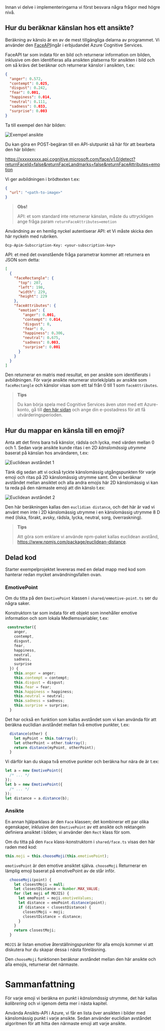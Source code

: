 Innan vi delve i implementeringarna vi först besvara några frågor med högre nivå.

## <a name="how-to-calculate-the-emotion-of-a-face"></a>Hur du beräknar känslan hos ett ansikte?

Beräkning av känslo är en av de mest tillgängliga delarna av programmet. Vi använder den [FaceAPI](https://azure.microsoft.com/services/cognitive-services/face/)ingår i erbjudandet Azure Cognitive Services.

FaceAPI tar som indata för en bild och returnerar information om bilden, inklusive om den identifieras alla ansikten platserna för ansikten i bild och om så krävs det beräknar och returnerar känslor i ansikten, t.ex:

```json
{
  "anger": 0.572,
  "contempt": 0.025,
  "disgust": 0.242,
  "fear": 0.001,
  "happiness": 0.014,
  "neutral": 0.111,
  "sadness": 0.033,
  "surprise": 0.003
}
```

Ta till exempel den här bilden:

![Exempel ansikte](/media-drafts/example-face.jpg)

Du kan göra en POST-begäran till en API-slutpunkt så här för att bearbeta den här bilden:

https://xxxxxxxxx.api.cognitive.microsoft.com/face/v1.0/detect?returnFaceId=false&returnFaceLandmarks=false&returnFaceAttributes=emotion

Vi ger avbildningen i brödtexten t.ex:

```json
{
  "url": "<path-to-image>"
}
```

> **Obs!**
>
> API: et som standard inte returnerar känslan, måste du uttryckligen ange fråga param `returnFaceAttributes=emotion`

Användning av en hemlig nyckel autentiserar API: et Vi måste skicka den här nyckeln med rubriken.

```
Ocp-Apim-Subscription-Key: <your-subscription-key>
```

API: et med det ovanstående fråga parametrar kommer att returnera en JSON som detta:

```json
[
  {
    "faceRectangle": {
      "top": 207,
      "left": 198,
      "width": 229,
      "height": 229
    },
    "faceAttributes": {
      "emotion": {
        "anger": 0.001,
        "contempt": 0.014,
        "disgust": 0,
        "fear": 0,
        "happiness": 0.306,
        "neutral": 0.675,
        "sadness": 0.003,
        "surprise": 0.001
      }
    }
  }
]
```

Den returnerar en matris med resultat, en per ansikte som identifierats i avbildningen. För varje ansikte returnerar storlek/plats av ansikte som `faceRectangle` och känslor visas som ett tal från 0 till 1 som `faceAttributes`.

> **Tips**
>
> Du kan börja spela med Cognitive Services även _utan_ med ett Azure-konto, gå till [den här sidan](https://azure.microsoft.com/try/cognitive-services/?api=face-api&WT.mc_id=mojifier-sandbox-ashussai) och ange din e-postadress för att få utvärderingsperioden.

## <a name="how-to-map-an-emotion-to-an-emoji"></a>Hur du mappar en känsla till en emoji?

Anta att det finns bara två känslor, rädsla och lycka, med värden mellan 0 och 1. Sedan varje ansikte kunde ritas i en 2D _känslomässig utrymme_ baserat på känslan hos användaren, t.ex:

![Euclidean avståndet 1](/media-drafts/graph-1.jpg)

Tänk dig sedan att vi också tyckte känslomässig utgångspunkten för varje emoji och ritas på 2D känslomässig utrymme samt. Om vi beräknar avståndet mellan ansiktet och alla andra emojis här 2D känslomässig vi kan ta reda på den närmaste emoji att din känslo t.ex:

![Euclidean avståndet 2](/media-drafts/graph-2.png)

Den här beräkningen kallas den `euclidian distance`, och det här är vad vi använt men inte i 2D känslomässig utrymme i en känslomässig utrymme 8 D med (ilska, förakt, avsky, rädsla, lycka, neutral, sorg, överraskning).

> **Tips**
>
> Att göra som enklare vi använde npm-paket kallas euclidean avstånd, <https://www.npmjs.com/package/euclidean-distance>.

## <a name="shared-code"></a>Delad kod

Starter exempelprojektet levereras med en delad mapp med kod som hanterar redan mycket användningsfallen ovan.

### <a name="emotivepoint"></a>EmotivePoint

Om du titta på den `EmotivePoint` klassen i `shared/emmotive-point.ts` ser du några saker.

Konstruktorn tar som indata för ett objekt som innehåller emotive information och som lokala Medlemsvariabler, t.ex:

```typescript
 constructor({
    anger,
    contempt,
    disgust,
    fear,
    happiness,
    neutral,
    sadness,
    surprise
  }) {
    this.anger = anger;
    this.contempt = contempt;
    this.disgust = disgust;
    this.fear = fear;
    this.happiness = happiness;
    this.neutral = neutral;
    this.sadness = sadness;
    this.surprise = surprise;
  }
```

Det har också en funktion som kallas avståndet som vi kan använda för att beräkna euclidian avståndet mellan två emotive punkter, t.ex:

```typescript
  distance(other) {
    let myPoint = this.toArray();
    let otherPoint = other.toArray();
    return distance(myPoint, otherPoint);
  }
```

Vi därför kan du skapa två emotive punkter och beräkna hur nära de är t.ex:

```typescript
let a = new EmotivePoint({
  /* ... */
});
let b = new EmotivePoint({
  /* ... */
});
let distance = a.distance(b);
```

### <a name="face"></a>Ansikte

En annan hjälparklass är den `Face` klassen; det kombinerar ett par olika egenskaper, inklusive den `EmotivePoint` av ett ansikte och rektangeln definiera ansiktet i bilden; vi använder den `Rect` klass för som.

Om du titta på den `Face` klass-konstruktorn i `shared/face.ts` visas den här raden med kod:

```typescript
this.moji = this.chooseMoji(this.emotivePoint);
```

`emotivePoint` är den emotive ansiktet själva.
`chooseMoji` Returnerar en lämplig emoji baserat på emotivePoint av de står inför.

```typescript
  chooseMoji(point) {
    let closestMoji = null;
    let closestDistance = Number.MAX_VALUE;
    for (let moji of MOJIS) {
      let emoPoint = moji.emotiveValues;
      let distance = emoPoint.distance(point);
      if (distance < closestDistance) {
        closestMoji = moji;
        closestDistance = distance;
      }
    }
    return closestMoji;
  }
```

`MOJIS` är listan emotive återställningspunkter för alla emojis kommer vi att diskutera hur du skapar dessa i nästa föreläsning.

Den `chooseMoji` funktionen beräknar avståndet mellan den här ansikte och alla emojis, returnerar det närmaste.

# <a name="summary"></a>Sammanfattning

För varje emoji vi beräkna en punkt i _känslomässig_ utrymme, det här kallas _kalibrering_ och vi igenom detta mer i nästa kapitel.

Använda Ansikts-API i Azure, vi får en lista över ansikten i bilder med känslomässig punkt i varje ansikte. Sedan använder euclidian avståndet algoritmen för att hitta den närmaste emoji att varje ansikte.
